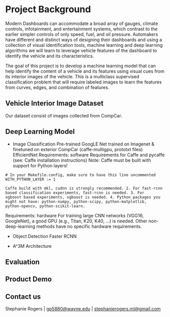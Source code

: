 #  Project Background  

Modern Dashboards can accommodate a broad array of gauges, climate controls, infotainment, and entertainment systems, which contrast to the earlier simpler controls of only speed, fuel, and oil pressure. Automakers have different and distinct ways of designing their dashboards and using a collection of visual identification tools, machine learning and deep learning algorithms we will learn to leverage vehicle features of the dashboard to identify the vehicle and its characteristics. 

The goal of this project is to develop a machine learning model that can help identify the content of a vehicle and its features using visual cues from its interior images of the vehicle. This is a multiclass supervised classification problem that will require labeled images to learn the features from curves, edges, and combination of features.  


##  Vehicle Interior Image Dataset

Our dataset consist of images collected from CompCar.


##  Deep Learning Model

* Image Classification
  Pre-trained GoogLE Net trained on Imagenet & finetuned on exterior CompCar (caffe-multigpu, prototxt files)
  EfficientNet
    Requirements: software
    Requirements for Caffe and pycaffe (see: Caffe installation instructions)
    Note: Caffe must be built with support for Python layers!

```make
# In your Makefile.config, make sure to have this line uncommented
WITH_PYTHON_LAYER := 1
```
    Caffe build with mkl, cudnn is strongly recommended. 2. For fast-rcnn based classification experiments, fast-rcnn is needed. 3. For     xgboost based experiments, xgboost is needed. 4. Python packages you might not have: python-numpy, python-scipy, python-matplotlib,     python-opencv, python-scikit-learn.

Requirements: hardware
For training large CNN networks (VGG16, GoogleNet), a good GPU (e.g., Titan, K20, K40, ...) is needed.
Other non-deep-learning methods have no specific hardware requirements.  

* Object Detection
  Faster RCNN
  
* A^3M Architecture


##  Evaluation  

##  Product Demo  

##  Contact us  

Stephanie Rogers | gp5880@wayne.edu  | stephanierogers.ml@gmail.com



